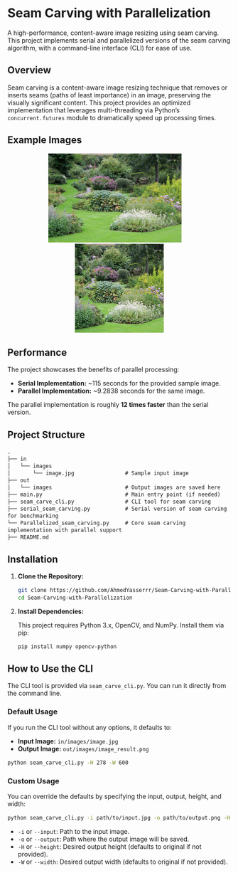 # Seam Carving with Parallelization

A high-performance, content-aware image resizing using seam carving. This project implements serial and parallelized versions of the seam carving algorithm, with a command-line interface (CLI) for ease of use.

## Overview

Seam carving is a content-aware image resizing technique that removes or inserts seams (paths of least importance) in an image, preserving the visually significant content. This project provides an optimized implementation that leverages multi-threading via Python’s `concurrent.futures` module to dramatically speed up processing times.

## Example Images
<p align="center">
  <img src="in/images/image.jpg" alt="Original Image" width="300" style="margin-right:20px;" />
  <img src="out/images/image_result.png" alt="Resized Image" width="200" />
</p>

## Performance
The project showcases the benefits of parallel processing:
- **Serial Implementation:** ~115 seconds for the provided sample image.
- **Parallel Implementation:** ~9.2838 seconds for the same image.

The parallel implementation is roughly **12 times faster** than the serial version.
## Project Structure

```
.
├── in
│   └── images
│       └── image.jpg                # Sample input image
├── out
│   └── images                       # Output images are saved here                  
├── main.py                          # Main entry point (if needed)
├── seam_carve_cli.py                # CLI tool for seam carving
├── serial_seam_carving.py           # Serial version of seam carving for benchmarking
└── Parallelized_seam_carving.py     # Core seam carving implementation with parallel support
├── README.md  
```

## Installation

1. **Clone the Repository:**

   ```bash
   git clone https://github.com/AhmedYasserrr/Seam-Carving-with-Parallelization.git
   cd Seam-Carving-with-Parallelization
   ```

2. **Install Dependencies:**

   This project requires Python 3.x, OpenCV, and NumPy. Install them via pip:

   ```bash
   pip install numpy opencv-python
   ```

## How to Use the CLI

The CLI tool is provided via `seam_carve_cli.py`. You can run it directly from the command line.

### Default Usage

If you run the CLI tool without any options, it defaults to:
- **Input Image:** `in/images/image.jpg`
- **Output Image:** `out/images/image_result.png`

```bash
python seam_carve_cli.py -H 278 -W 600
```

### Custom Usage

You can override the defaults by specifying the input, output, height, and width:

```bash
python seam_carve_cli.py -i path/to/input.jpg -o path/to/output.png -H 278 -W 600
```

- `-i` or `--input`: Path to the input image.
- `-o` or `--output`: Path where the output image will be saved.
- `-H` or `--height`: Desired output height (defaults to original if not provided).
- `-W` or `--width`: Desired output width (defaults to original if not provided).
